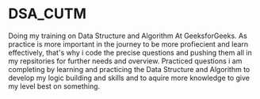 # DSA_CUTM
Doing my training on Data Structure and Algorithm At GeeksforGeeks. As practice is more important in the journey to be more profiecient and learn effectively, that's why i code the precise questions and pushing them all in my repsitories for further needs and overview. Practiced questions i am completing by learning and practicing the Data Structure and Algorithm to develop my logic building and skills and to aquire more knowledge to give my level best on something.
